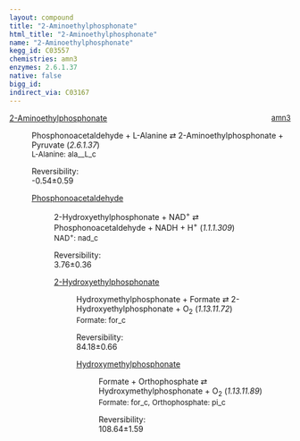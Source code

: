 ```yaml
---
layout: compound
title: "2-Aminoethylphosphonate"
html_title: "2-Aminoethylphosphonate"
name: "2-Aminoethylphosphonate"
kegg_id: C03557
chemistries: amn3
enzymes: 2.6.1.37
native: false
bigg_id:
indirect_via: C03167
---
```

<dl><dt class='rs-product'><a href='{{ site.url }}{{ site.baseurl }}/compounds/C03557' class='link-dark' data-bs-toggle='tooltip' data-bs-html='true' data-bs-title='KEGG: C03557'>2-Aminoethylphosphonate</a><span style='float: right; max-width: 40%'><a href='{{ site.url }}{{ site.baseurl }}/chemistries/amn3' class='link-dark opacity-50' style='font-size: small; word-wrap: anywhere;'>amn3</a></span></dt><dd><p>Phosphonoacetaldehyde + L-Alanine &#8644; 2-Aminoethylphosphonate + Pyruvate (<i>2.6.1.37</i>)<br /><span style='font-size: small;'><span data-bs-toggle='tooltip' data-bs-html='true' data-bs-title='KEGG: C00041'>L-Alanine</span>: ala__L_c</span><br /><div class="reversibility_info">Reversibility: <div class="progress" style="flex-direction: row-reverse;"><div class="progress-bar bg-success" role="progressbar" style="width: 5.41%" aria-valuenow="-0.5407068978507927" aria-valuemin="0" aria-valuemax="10"></div><div class="progress-bar bg-warning" role="progressbar" style="width: 5.92%" aria-valuenow="-0.5407068978507927" aria-valuemin="0" aria-valuemax="10"></div></div><span>-0.54&plusmn;0.59</span><div class="progress"><div class="progress-bar bg-danger" role="progressbar" style="width: 0%" aria-valuenow="-0.5407068978507927" aria-valuemin="0" aria-valuemax="10"></div></div></div></p><dl><dt><a href='{{ site.url }}{{ site.baseurl }}/compounds/C03167' class='link-dark' data-bs-toggle='tooltip' data-bs-html='true' data-bs-title='KEGG: C03167'>Phosphonoacetaldehyde</a><span style='float: right; max-width: 40%'><a href='{{ site.url }}{{ site.baseurl }}/chemistries/None' class='link-dark opacity-50' style='font-size: small; word-wrap: anywhere;'></a></span></dt><dd><p>2-Hydroxyethylphosphonate + NAD<sup>+</sup> &#8644; Phosphonoacetaldehyde + NADH + H<sup>+</sup> (<i>1.1.1.309</i>)<br /><span style='font-size: small;'><span data-bs-toggle='tooltip' data-bs-html='true' data-bs-title='KEGG: C00003'>NAD<sup>+</sup></span>: nad_c</span><br /><div class="reversibility_info">Reversibility: <div class="progress"><div class="progress-bar bg-success" role="progressbar" style="width: 0%" aria-valuenow="0" aria-valuemin="0" aria-valuemax="100"></div></div><span>3.76&plusmn;0.36</span><div class="progress"><div class="progress-bar bg-danger" role="progressbar" style="width: 37.61%" aria-valuenow="3.7605613391067423" aria-valuemin="0" aria-valuemax="10"></div><div class="progress-bar bg-warning" role="progressbar" style="width: 3.58%" aria-valuenow="3.7605613391067423" aria-valuemin="0" aria-valuemax="10"></div></div></div></p><dl><dt><a href='{{ site.url }}{{ site.baseurl }}/compounds/C06451' class='link-dark' data-bs-toggle='tooltip' data-bs-html='true' data-bs-title='KEGG: C06451'>2-Hydroxyethylphosphonate</a><span style='float: right; max-width: 40%'><a href='{{ site.url }}{{ site.baseurl }}/chemistries/None' class='link-dark opacity-50' style='font-size: small; word-wrap: anywhere;'></a></span></dt><dd><p>Hydroxymethylphosphonate + Formate &#8644; 2-Hydroxyethylphosphonate + O<sub>2</sub> (<i>1.13.11.72</i>)<br /><span style='font-size: small;'><span data-bs-toggle='tooltip' data-bs-html='true' data-bs-title='KEGG: C00058'>Formate</span>: for_c</span><br /><div class="reversibility_info">Reversibility: <div class="progress"><div class="progress-bar bg-success" role="progressbar" style="width: 0%" aria-valuenow="0" aria-valuemin="0" aria-valuemax="100"></div></div><span>84.18&plusmn;0.66</span><div class="progress"><div class="progress-bar bg-danger" role="progressbar" style="width: 841.80%" aria-valuenow="84.18034315352084" aria-valuemin="0" aria-valuemax="10"></div></div></div></p><dl><dt><a href='{{ site.url }}{{ site.baseurl }}/compounds/C06455' class='link-dark' data-bs-toggle='tooltip' data-bs-html='true' data-bs-title='KEGG: C06455'>Hydroxymethylphosphonate</a><span style='float: right; max-width: 40%'><a href='{{ site.url }}{{ site.baseurl }}/chemistries/None' class='link-dark opacity-50' style='font-size: small; word-wrap: anywhere;'></a></span></dt><dd><p>Formate + Orthophosphate &#8644; Hydroxymethylphosphonate + O<sub>2</sub> (<i>1.13.11.89</i>)<br /><span style='font-size: small;'><span data-bs-toggle='tooltip' data-bs-html='true' data-bs-title='KEGG: C00058'>Formate</span>: for_c, <span data-bs-toggle='tooltip' data-bs-html='true' data-bs-title='KEGG: C00009'>Orthophosphate</span>: pi_c</span><br /><div class="reversibility_info">Reversibility: <div class="progress"><div class="progress-bar bg-success" role="progressbar" style="width: 0%" aria-valuenow="0" aria-valuemin="0" aria-valuemax="100"></div></div><span>108.64&plusmn;1.59</span><div class="progress"><div class="progress-bar bg-danger" role="progressbar" style="width: 1086.42%" aria-valuenow="108.64245440381366" aria-valuemin="0" aria-valuemax="10"></div></div></div></p><dl></dl></dd></dl></dd></dl></dd></dl></dd></dl>